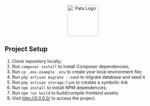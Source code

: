 <p align="center"><img src="https://pata.lv/wp-content/uploads/2020/10/favicon.svg" width="100" alt="Pata Logo"></p>

## Project Setup


1. Clone repository locally;
1. Run `composer install` to install Composer dependencies;
1. Run `cp .env.example .env` to create your local environment file;
1. Run `php artisan migrate --seed` to migrate database and seed it
1. Run `php artisan storage:link` to creates a symbolic link
1. Run `npm install` to install NPM dependencies;
1. Run `npm run build` to build/compile frontend assets;
1. Visit http://0.0.0.0/ to access the project.

